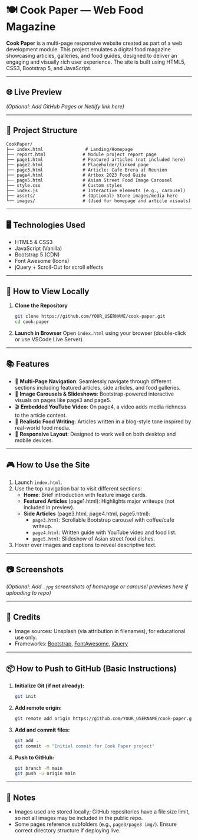 
# 🍽️ Cook Paper — Web Food Magazine

**Cook Paper** is a multi-page responsive website created as part of a web development module. This project emulates a digital food magazine showcasing articles, galleries, and food guides, designed to deliver an engaging and visually rich user experience. The site is built using HTML5, CSS3, Bootstrap 5, and JavaScript.

---

## 🌐 Live Preview

*(Optional: Add GitHub Pages or Netlify link here)*

---

## 📁 Project Structure

```
CookPaper/
├── index.html                # Landing/Homepage
├── report.html              # Module project report page
├── page1.html               # Featured articles (not included here)
├── page2.html               # Placeholder/linked page
├── page3.html               # Article: Cafe Brera at Reunion
├── page4.html               # Artbox 2023 Food Guide
├── page5.html               # Asian Street Food Image Carousel
├── style.css                # Custom styles
├── index.js                 # Interactive elements (e.g., carousel)
├── assets/                  # (Optional) Store images/media here
└── images/                  # (Used for homepage and article visuals)
```

---

## 🖥️ Technologies Used

- HTML5 & CSS3
- JavaScript (Vanilla)
- Bootstrap 5 (CDN)
- Font Awesome (Icons)
- jQuery + Scroll-Out for scroll effects

---

## 🚀 How to View Locally

1. **Clone the Repository**
   ```bash
   git clone https://github.com/YOUR_USERNAME/cook-paper.git
   cd cook-paper
   ```

2. **Launch in Browser**
   Open `index.html` using your browser (double-click or use VSCode Live Server).

---

## 📚 Features

- 📰 **Multi-Page Navigation**: Seamlessly navigate through different sections including featured articles, side articles, and food galleries.
- 🎠 **Image Carousels & Slideshows**: Bootstrap-powered interactive visuals on pages like page3 and page5.
- 🎬 **Embedded YouTube Video**: On page4, a video adds media richness to the article content.
- 🍔 **Realistic Food Writing**: Articles written in a blog-style tone inspired by real-world food media.
- 📱 **Responsive Layout**: Designed to work well on both desktop and mobile devices.

---

## 🎮 How to Use the Site

1. Launch `index.html`.
2. Use the top navigation bar to visit different sections:
   - **Home**: Brief introduction with feature image cards.
   - **Featured Articles** (page1.html): Highlights major writeups (not included in preview).
   - **Side Articles** (page3.html, page4.html, page5.html): 
     - `page3.html`: Scrollable Bootstrap carousel with coffee/cafe writeup.
     - `page4.html`: Written guide with YouTube video and food list.
     - `page5.html`: Slideshow of Asian street food dishes.
3. Hover over images and captions to reveal descriptive text.

---

## 📷 Screenshots

*(Optional: Add `.jpg` screenshots of homepage or carousel previews here if uploading to repo)*

---

## 🧾 Credits

- Image sources: Unsplash (via attribution in filenames), for educational use only.
- Frameworks: [Bootstrap](https://getbootstrap.com/), [FontAwesome](https://fontawesome.com/), [jQuery](https://jquery.com/)

---

## 📦 How to Push to GitHub (Basic Instructions)

1. **Initialize Git (if not already):**
   ```bash
   git init
   ```

2. **Add remote origin:**
   ```bash
   git remote add origin https://github.com/YOUR_USERNAME/cook-paper.git
   ```

3. **Add and commit files:**
   ```bash
   git add .
   git commit -m "Initial commit for Cook Paper project"
   ```

4. **Push to GitHub:**
   ```bash
   git branch -M main
   git push -u origin main
   ```

---

## 📌 Notes

- Images used are stored locally; GitHub repositories have a file size limit, so not all images may be included in the public repo.
- Some pages reference subfolders (e.g., `page3/page3 img/`). Ensure correct directory structure if deploying live.
